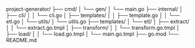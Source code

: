 project-generator/
├── cmd/
│   └── gen/
│       └── main.go
├── internal/
│   ├── cli/
│   │   └── cli.go
│   ├── templates/
│   │   ├── template.go
│   │   └── etl.go
│   └── utils/
│       └── utils.go
├── templates/
│   └── etl/
│       ├── extract/
│       │   └── extract.go.tmpl
│       ├── transform/
│       │   └── transform.go.tmpl
│       ├── load/
│       │   └── load.go.tmpl
│       └── main.go.tmpl
├── go.mod
└── README.md
